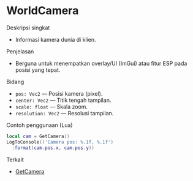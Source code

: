 # WorldCamera

Deskripsi singkat
- Informasi kamera dunia di klien.

Penjelasan
- Berguna untuk menempatkan overlay/UI (ImGui) atau fitur ESP pada posisi yang tepat.

Bidang
- `pos: Vec2` — Posisi kamera (pixel).
- `center: Vec2` — Titik tengah tampilan.
- `scale: float` — Skala zoom.
- `resolution: Vec2` — Resolusi tampilan.

Contoh penggunaan (Lua)
```lua
local cam = GetCamera()
LogToConsole(('Camera pos: %.1f, %.1f')
  :format(cam.pos.x, cam.pos.y))
```

Terkait
- [GetCamera](../functions/GetCamera.md)
